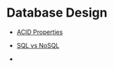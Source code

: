 # Database Design

- [ACID Properties](../database/acid-properties.md)

- [SQL vs NoSQL](../database/sql-vs-nosql.md)

- 
